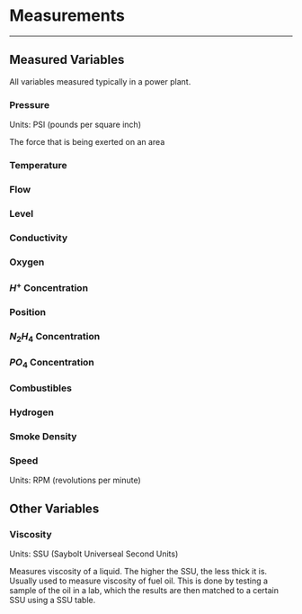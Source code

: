 # Measurements
---

## Measured Variables
All variables measured typically in a power plant.

### Pressure
Units: PSI (pounds per square inch)

The force that is being exerted on an area

### Temperature

### Flow

### Level

### Conductivity

### Oxygen

### $H^{+}$ Concentration

### Position

### $N_{2}H_{4}$ Concentration

### $PO_{4}$ Concentration

### Combustibles

### Hydrogen

### Smoke Density

### Speed
Units: RPM (revolutions per minute)

## Other Variables

### Viscosity
Units: SSU (Saybolt Universeal Second Units)

Measures viscosity of a liquid. The higher the SSU, the less thick it is.
Usually used to measure viscosity of fuel oil. This is done by testing a sample of the oil in a lab, which the results are then matched to a certain SSU using a SSU table.